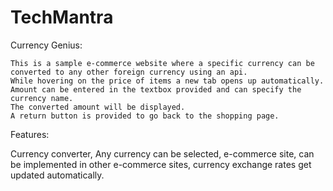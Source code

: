 # TechMantra
Currency Genius:

    This is a sample e-commerce website where a specific currency can be converted to any other foreign currency using an api.
    While hovering on the price of items a new tab opens up automatically.
    Amount can be entered in the textbox provided and can specify the currency name.
    The converted amount will be displayed.
    A return button is provided to go back to the shopping page.
    
    
Features:

Currency converter,
Any currency can be selected,
e-commerce site,
can be implemented in other e-commerce sites,
currency exchange rates get updated automatically.
